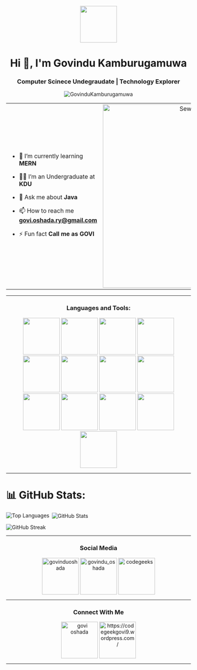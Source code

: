 <p align="center" ><img  src = "https://github.com/7oSkaaa/7oSkaaa/blob/main/Images/about_me.gif?raw=true" width = 100px></p>
<h1 align="center">Hi 👋, I'm Govindu Kamburugamuwa</h1>
<h3 align="center">Computer Scinece Undegraudate | Technology Explorer</h3>
<p align="center"> <img src="https://komarev.com/ghpvc/?username=GovinduKamburugamuwa&label=Profile%20views&color=0e75b6&style=flat" alt="GovinduKamburugamuwa" /> </p>

<table align="center">
<tr border="none">
<td width="50%" align="left">
  
- 🌱 I’m currently learning **MERN**

- 🧑‍🎓 I’m an Undergraduate at **KDU**

- 💬 Ask me about **Java**

- 📫 How to reach me **govi.oshada.ry@gmail.com**
  
- ⚡ Fun fact **Call me as GOVI**

</td>
<td width="50%" align="center">
  <img src="https://media.tenor.com/images/07e3139b7d86c2cc0a88ac67574a4173/tenor.gif" alt="Sewa Rumah" width="500px" />
  </td>
</tr>
</table>

<hr />

<h3 align="center">Languages and Tools:</h2>
<div align="center">
<img src="https://user-images.githubusercontent.com/74038190/212257454-16e3712e-945a-4ca2-b238-408ad0bf87e6.gif" width="100">
<img src="https://user-images.githubusercontent.com/74038190/212257472-08e52665-c503-4bd9-aa20-f5a4dae769b5.gif" width="100">
<img src="https://user-images.githubusercontent.com/74038190/212257468-1e9a91f1-b626-4baa-b15d-5c385dfa7ed2.gif" width="100">
<img src="https://user-images.githubusercontent.com/74038190/212257465-7ce8d493-cac5-494e-982a-5a9deb852c4b.gif" width="100">
<img src="https://user-images.githubusercontent.com/74038190/212257460-738ff738-247f-4445-a718-cdd0ca76e2db.gif" width="100">
<img src="https://user-images.githubusercontent.com/74038190/212257467-871d32b7-e401-42e8-a166-fcfd7baa4c6b.gif" width="100">
<img src="https://user-images.githubusercontent.com/74038190/212280805-9bcb336b-8c55-46a8-abf8-ff286ab55472.gif" width="100">
<img src="https://user-images.githubusercontent.com/74038190/212281763-e6ecd7ef-c4aa-45b6-a97c-f33f6bb592bd.gif" width="100">
<img src="https://user-images.githubusercontent.com/74038190/212281775-b468df30-4edc-4bf8-a4ee-f52e1aaddc86.gif" width="100">
<img src="https://github.com/Anmol-Baranwal/Cool-GIFs-For-GitHub/assets/74038190/1a797f46-efe4-41e6-9e75-5303e1bbcbfa" width="100">
<img src="https://github.com/Anmol-Baranwal/Cool-GIFs-For-GitHub/assets/74038190/29fd6286-4e7b-4d6c-818f-c4765d5e39a9" width="100">
<img src="https://github.com/Anmol-Baranwal/Cool-GIFs-For-GitHub/assets/74038190/67f477ed-6624-42da-99f0-1a7b1a16eecb" width="100">
<img src="https://github.com/Anmol-Baranwal/Cool-GIFs-For-GitHub/assets/74038190/3c16d4f2-b757-4c70-8f42-43d5dddd2c36" width="100">


</div>

<hr />


# 📊 GitHub Stats:
<p><img align="left" src="https://github-readme-stats.vercel.app/api/top-langs/?username=GovinduKamburugamuwa&theme=tokyonight&hide_border=true&include_all_commits=false&count_private=false&layout=compact" alt="Top Languages" /></p>

<p>&nbsp;<img align="center" src="https://github-readme-stats.vercel.app/api?username=GovinduKamburugamuwa&theme=tokyonight&hide_border=true&include_all_commits=false&count_private=false" alt="GitHub Stats" /></p>

<p><img align="center" src="https://github-readme-streak-stats.herokuapp.com/?user=GovinduKamburugamuwa&theme=tokyonight&hide_border=true" alt="GitHub Streak" /></p>

<hr />

<h3 align="center">Social Media</h2>
<p align="center">
<a href="https://www.linkedin.com/in/govindu-oshada/" target="blank"><img align="center" src="https://user-images.githubusercontent.com/74038190/235294012-0a55e343-37ad-4b0f-924f-c8431d9d2483.gif" alt="govinduoshada" height="100" width="100" /></a>
<a href="https://www.instagram.com/govindu_oshada/" target="blank"><img align="center" src="https://user-images.githubusercontent.com/74038190/235294013-a33e5c43-a01c-43f6-b44d-a406d8b4ab75.gif" alt="govindu_oshada" height="100" width="100" /></a>
<a href="https://www.youtube.com/@codegeeks2000" target="blank"><img align="center" src="https://user-images.githubusercontent.com/74038190/235294007-de441046-823e-4eff-89bf-d4df52858b65.gif" alt="codegeeks" height="100" width="100" /></a>
</p>

<hr />

<h3 align="center">Connect With Me</h2>
<p align="center">
<a href="https://www.hackerrank.com/profile/govi_oshada_ry" target="blank"><img align="center" src="https://raw.githubusercontent.com/rahuldkjain/github-profile-readme-generator/master/src/images/icons/Social/hackerrank.svg" alt="govi oshada" height="100" width="100" /></a>
<a href="/https://codegeekgovi9.wordpress.com/" target="blank"><img align="center" src="https://raw.githubusercontent.com/rahuldkjain/github-profile-readme-generator/master/src/images/icons/Social/rss.svg" alt="https://codegeekgovi9.wordpress.com/" height="100" width="100" /></a>
</p>

<hr />


